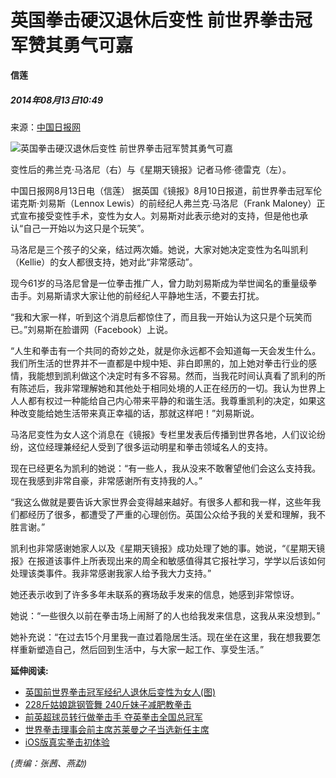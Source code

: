 # 英国拳击硬汉退休后变性 前世界拳击冠军赞其勇气可嘉

**信莲**

##### 2014年08月13日10:49    
来源：[中国日报网](http://world.chinadaily.com.cn/2014-08/13/content_18300013.htm)    

![英国拳击硬汉退休后变性 前世界拳击冠军赞其勇气可嘉](http://www.people.com.cn/mediafile/pic/20140813/97/12248927583323208325.jpg)

变性后的弗兰克·马洛尼（右）与《星期天镜报》记者马修·德雷克（左）。

中国日报网8月13日电（信莲） 据英国《镜报》8月10日报道，前世界拳击冠军伦诺克斯·刘易斯（Lennox Lewis）的前经纪人弗兰克·马洛尼（Frank Maloney）正式宣布接受变性手术，变性为女人。刘易斯对此表示绝对的支持，但是他也承认“自己一开始以为这只是个玩笑”。

马洛尼是三个孩子的父亲，结过两次婚。她说，大家对她决定变性为名叫凯利（Kellie）的女人都很支持，她对此“非常感动”。

现今61岁的马洛尼曾是一位拳击推广人，曾力助刘易斯成为举世闻名的重量级拳击手。刘易斯请求大家让他的前经纪人平静地生活，不要去打扰。

“我和大家一样，听到这个消息后都惊住了，而且我一开始认为这只是个玩笑而已。”刘易斯在脸谱网（Facebook）上说。

“人生和拳击有一个共同的奇妙之处，就是你永远都不会知道每一天会发生什么。我们所生活的世界并不一直都是中规中矩、非白即黑的，加上她对拳击行业的感情，我能想到凯利做这个决定时有多不容易。然而，当我花时间认真看了凯利的所有陈述后，我非常理解她和其他处于相同处境的人正在经历的一切。我认为世界上人人都有权过一种能给自己内心带来平静的和谐生活。我尊重凯利的决定，如果这种改变能给她生活带来真正幸福的话，那就这样吧！”刘易斯说。

马洛尼变性为女人这个消息在《镜报》专栏里发表后传播到世界各地，人们议论纷纷，这位经理兼经纪人受到了很多运动明星和拳击领域名人的支持。

现在已经更名为凯利的她说：“有一些人，我从没来不敢奢望他们会这么支持我。现在我感到非常自豪，非常感谢所有支持我的人。”

“我这么做就是要告诉大家世界会变得越来越好。有很多人都和我一样，这些年我们都经历了很多，都遭受了严重的心理创伤。英国公众给予我的关爱和理解，我不胜言谢。”

凯利也非常感谢她家人以及《星期天镜报》成功处理了她的事。她说，“《星期天镜报》在报道该事件上所表现出来的周全和敏感值得其它报社学习，学学以后该如何处理该类事件。我非常感谢我家人给予我大力支持。”

她还表示收到了许多多年未联系的赛场敌手发来的信息，她感到非常惊讶。

她说：“一些很久以前在拳击场上闹掰了的人也给我发来信息，这我从来没想到。”

她补充说：“在过去15个月里我一直过着隐居生活。现在坐在这里，我在想我要怎样重新塑造自己，然后回到生活中，与大家一起工作、享受生活。”

**延伸阅读:**

- [英国前世界拳击冠军经纪人退休后变性为女人(图)](http://world.people.com.cn/n/2014/0813/c157278-25458214.html)
- [228斤姑娘跳钢管舞 240斤妹子减肥教拳击](http://health.people.com.cn/n/2014/0801/c14739-25386534.html)
- [前英超球员转行做拳击手 夺英拳击全国总冠军](http://sports.people.com.cn/n/2014/0224/c22176-24448377.html)
- [世界拳击理事会前主席苏莱曼之子当选新任主席](http://world.people.com.cn/n/2014/0212/c157278-24337732.html)
- [iOS版真实拳击初体验](http://tc.people.com.cn/n/2013/1024/c183175-23311549.html)

_(责编：张茜、燕勐)_